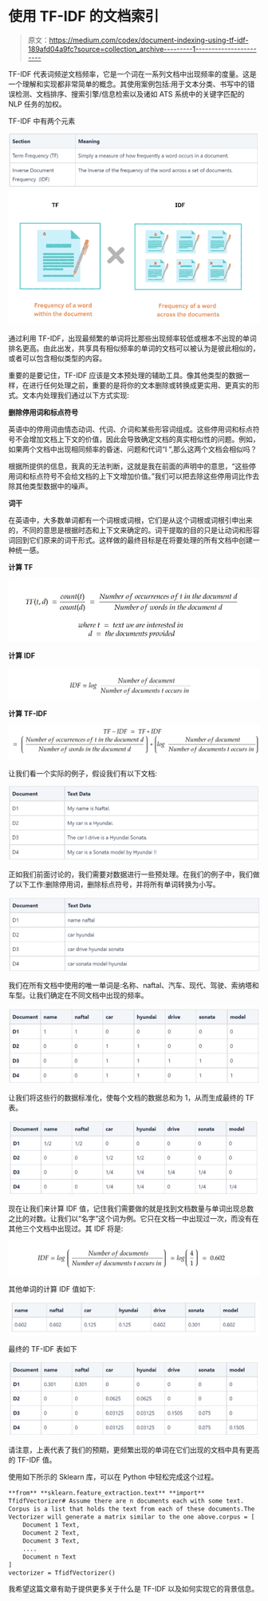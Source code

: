# 使用 TF-IDF 的文档索引

> 原文：<https://medium.com/codex/document-indexing-using-tf-idf-189afd04a9fc?source=collection_archive---------1----------------------->

TF-IDF 代表词频逆文档频率，它是一个词在一系列文档中出现频率的度量。这是一个理解和实现都非常简单的概念。其使用案例包括:用于文本分类、书写中的错误检测、文档排序、搜索引擎/信息检索以及诸如 ATS 系统中的关键字匹配的 NLP 任务的加权。

TF-IDF 中有两个元素

![](img/4c42236731629a138464ec8ad77ba25b.png)![](img/6029b0e4f6a139521a79b97c6a5428bb.png)

通过利用 TF-IDF，出现最频繁的单词将比那些出现频率较低或根本不出现的单词排名更高。由此出发，共享具有相似频率的单词的文档可以被认为是彼此相似的，或者可以包含相似类型的内容。

重要的是要记住，TF-IDF 应该是文本预处理的辅助工具。像其他类型的数据一样，在进行任何处理之前，重要的是将你的文本删除或转换成更实用、更真实的形式。文本内处理我们通过以下方式实现:

**删除停用词和标点符号**

英语中的停用词由情态动词、代词、介词和某些形容词组成。这些停用词和标点符号不会增加文档上下文的价值，因此会导致确定文档的真实相似性的问题。例如，如果两个文档中出现相同频率的昏迷、问题和代词“I ”,那么这两个文档会相似吗？

根据所提供的信息，我真的无法判断，这就是我在前面的声明中的意思，“这些停用词和标点符号不会给文档的上下文增加价值。”我们可以把去除这些停用词比作去除其他类型数据中的噪声。

**词干**

在英语中，大多数单词都有一个词根或词根，它们是从这个词根或词根引申出来的，不同的意思是根据时态和上下文来确定的。词干提取的目的只是让动词和形容词回到它们原来的词干形式。这样做的最终目标是在将要处理的所有文档中创建一种统一感。

**计算 TF**

![](img/aa9165a3c4463a3c3316709fde4d41de.png)

**计算 IDF**

![](img/20cf532a6a0fa5eb28514fe9a57f0ec3.png)

**计算 TF-IDF**

![](img/c27ee9620e43666ddf6061617fa5e5b9.png)

让我们看一个实际的例子，假设我们有以下文档:

![](img/c16d8bd39495c8bcd6c51819d07abc9c.png)

正如我们前面讨论的，我们需要对数据进行一些预处理。在我们的例子中，我们做了以下工作:删除停用词，删除标点符号，并将所有单词转换为小写。

![](img/7b8f2ba8919f17c6c74a0ed8d72eab16.png)

我们在所有文档中使用的唯一单词是:名称、naftal、汽车、现代、驾驶、索纳塔和车型。让我们确定在不同文档中出现的频率。

![](img/84b21e2dba59edda73b8a4624a511ba9.png)

让我们将这些行的数据标准化，使每个文档的数据总和为 1，从而生成最终的 TF 表。

![](img/0c41852afa01e2f8fb91a27954d66c78.png)

现在让我们来计算 IDF 值，记住我们需要做的就是找到文档数量与单词出现总数之比的对数。让我们以“名字”这个词为例。它只在文档一中出现过一次，而没有在其他三个文档中出现过。其 IDF 将是:

![](img/21ef7825276faa3facc4c05d5261c598.png)

其他单词的计算 IDF 值如下:

![](img/2e34eb22796b9091f39ae4816aa75d1c.png)

最终的 TF-IDF 表如下

![](img/f30589038c10372678ee62035985a8b8.png)

请注意，上表代表了我们的预期，更频繁出现的单词在它们出现的文档中具有更高的 TF-IDF 值。

使用如下所示的 Sklearn 库，可以在 Python 中轻松完成这个过程。

```
**from** **sklearn.feature_extraction.text** **import** TfidfVectorizer# Assume there are n documents each with some text. Corpus is a list that holds the text from each of these documents.The Vectorizer will generate a matrix similar to the one above.corpus = [
    Document 1 Text,
    Document 2 Text,
    Document 3 Text,
    ....
    Document n Text
]
vectorizer = TfidfVectorizer()
```

我希望这篇文章有助于提供更多关于什么是 TF-IDF 以及如何实现它的背景信息。